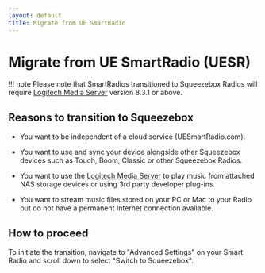 ```yaml
---
layout: default
title: Migrate from UE SmartRadio
---
```


# Migrate from UE SmartRadio (UESR)

!!! note
    Please note that SmartRadios transitioned to Squeezebox Radios will require [Logitech Media Server](/getting-started-with-LMS)</a> version 8.3.1 or above.


## Reasons to transition to Squeezebox

* You want to be independent of a cloud service (UESmartRadio.com).

* You want to use and sync your device alongside other Squeezebox devices such as Touch, Boom, Classic or other Squeezebox Radios.

* You want to use the [Logitech Media Server](/reference/logitech-media-server) to play music from attached NAS storage devices or using 3rd party developer plug-ins.
    
* You want to stream music files stored on your PC or Mac to your Radio but do not have a permanent Internet connection available.


## How to proceed

To initiate the transition, navigate to "Advanced Settings" on your Smart Radio and scroll down to select "Switch to Squeezebox".
